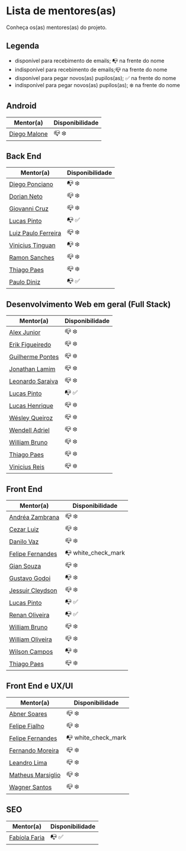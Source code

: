 # Lista de mentores(as)

Conheça os(as) mentores(as) do projeto.

## Legenda

- disponível para recebimento de emails; :mailbox_with_no_mail: na frente do nome
- indisponível para recebimento de emails;:mailbox_closed: na frente do nome
- disponível para pegar novos(as) pupilos(as); :white_check_mark: na frente do nome
- indisponível para pegar novos(as) pupilos(as); :snowflake: na frente do nome

## Android

| Mentor(a)  | Disponibilidade |
| ------------- | ------------- |
| [Diego Malone](/mentores/perfis/diegomalone.md) |  :mailbox_closed: :snowflake: |

## Back End

| Mentor(a)  | Disponibilidade |
| ------------- | ------------- |
| [Diego Ponciano](/mentores/perfis/diego_ponciano.md) |  :mailbox_with_no_mail: :snowflake: |
| [Dorian Neto](/mentores/perfis/dorian_neto.md) |  :mailbox_closed: :snowflake: |
| [Giovanni Cruz](/mentores/perfis/giovannicruz97.md) |  :mailbox_closed: :snowflake: |
| [Lucas Pinto](/mentores/perfis/lucaspinto.md) |  :mailbox_with_no_mail: :white_check_mark: |
| [Luiz Paulo Ferreira](/mentores/perfis/luiz_paulof.md) |  :mailbox_closed: :snowflake: |
| [Vinicius Tinguan](/mentores/perfis/vinicius_tinguan.md) |  :mailbox_with_no_mail: :snowflake: |
| [Ramon Sanches](/mentores/perfis/raymonsanches.md) |  :mailbox_closed: :snowflake: |
| [Thiago Paes](/mentores/perfis/thiago_paes.md) |  :mailbox_closed: :snowflake: |
| [Paulo Diniz](/mentores/perfis/paulo_diniz.md) |  :mailbox_with_no_mail: :white_check_mark: |

## Desenvolvimento Web em geral (Full Stack)

| Mentor(a)  | Disponibilidade |
| ------------- | ------------- |
| [Alex Junior](/mentores/perfis/alexjunior012.md) |  :mailbox_closed: :snowflake: |
| [Erik Figueiredo](/mentores/perfis/erik_figueiredo.md) |  :mailbox_closed: :snowflake: |
| [Guilherme Pontes](/mentores/perfis/guilhermepontes.md) |  :mailbox_closed: :snowflake: |
| [Jonathan Lamim](/mentores/perfis/jonathan_lamim.md) |  :mailbox_closed: :snowflake: |
| [Leonardo Saraiva](/mentores/perfis/leonardo_saraiva.md) |  :mailbox_closed: :snowflake: |
| [Lucas Pinto](/mentores/perfis/lucaspinto.md) |  :mailbox_with_no_mail: :white_check_mark: |
| [Lucas Henrique](/mentores/perfis/lucas_henrique.md) |  :mailbox_closed: :snowflake: |
| [Wésley Queiroz](/mentores/perfis/wesley_queiroz.md) |  :mailbox_closed: :snowflake: |
| [Wendell Adriel](/mentores/perfis/wendell_adriel.md) |  :mailbox_closed: :snowflake: |
| [William Bruno](/mentores/perfis/william_bruno.md) |  :mailbox_closed: :snowflake: |
| [Thiago Paes](/mentores/perfis/thiago_paes.md) |  :mailbox_closed: :snowflake: |
| [Vinicius Reis](/mentores/perfis/vinicius_reis.md) |  :mailbox_closed: :snowflake: |

## Front End

| Mentor(a)  | Disponibilidade |
| ------------- | ------------- |
| [Andréa Zambrana](/mentores/perfis/andrea_zambrana.md) | :mailbox_closed: :snowflake: |
| [Cezar Luiz](/mentores/perfis/cezar_luiz.md) | :mailbox_closed: :snowflake: |
| [Danilo Vaz](/mentores/perfis/danilo_vaz.md) | :mailbox_closed: :snowflake: |
| [Felipe Fernandes](/mentores/perfis/felipe_fernandes.md) | :mailbox_with_no_mail: white_check_mark |
| [Gian Souza](/mentores/perfis/gian_souza.md) | :mailbox_closed: :snowflake: |
| [Gustavo Godoi](/mentores/perfis/gustavo_godoi.md) | :mailbox_with_no_mail: :snowflake: |
| [Jessuir Cleydson](/mentores/perfis/jessuir_cleydson.md) | :mailbox_closed: :snowflake: |
| [Lucas Pinto](/mentores/perfis/lucaspinto.md) |  :mailbox_with_no_mail: :white_check_mark: |
| [Renan Oliveira](/mentores/perfis/renan_oliveira.md) | :mailbox_with_no_mail: :white_check_mark: |
| [William Bruno](/mentores/perfis/william_bruno.md) | :mailbox_closed: :snowflake: |
| [William Oliveira](/mentores/perfis/william_oliveira.md) | :mailbox_closed: :snowflake: |
| [Wilson Campos](/mentores/perfis/wilson_campos.md) | :mailbox_with_no_mail: :snowflake: |
| [Thiago Paes](/mentores/perfis/thiago_paes.md) | :mailbox_closed: :snowflake: |

## Front End e UX/UI

| Mentor(a)  | Disponibilidade |
| ------------- | ------------- |
| [Abner Soares](/mentores/perfis/abner_alves.md) |  :mailbox_closed: :snowflake: |
| [Felipe Fialho](/mentores/perfis/felipe_fialho.md) |  :mailbox_closed: :snowflake: |
| [Felipe Fernandes](/mentores/perfis/felipe_fernandes.md) | :mailbox_with_no_mail: white_check_mark |
| [Fernando Moreira](/mentores/perfis/fernando_moreira.md) |  :mailbox_closed: :snowflake: |
| [Leandro Lima](/mentores/perfis/leandro_lima.md) |  :mailbox_closed: :snowflake: |
| [Matheus Marsiglio](/mentores/perfis/matheus_marsiglio.md) |  :mailbox_closed: :snowflake: |
| [Wagner Santos](/mentores/perfis/wagner_santos.md) |  :mailbox_closed: :snowflake: |

## SEO

| Mentor(a)  | Disponibilidade |
| ------------- | ------------- |
| [Fabíola Faria](/mentores/perfis/fabiola_faria.md) |  :mailbox_with_no_mail: :white_check_mark: |

